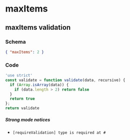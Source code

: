 # maxItems

## maxItems validation

### Schema

```json
{ "maxItems": 2 }
```

### Code

```js
'use strict'
const validate = function validate(data, recursive) {
  if (Array.isArray(data)) {
    if (data.length > 2) return false
  }
  return true
};
return validate
```

##### Strong mode notices

 * `[requireValidation] type is required at #`

